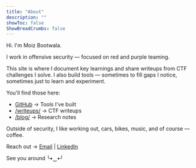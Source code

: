 ```yaml
---
title: "About"
description: ""
showToc: false
ShowBreadCrumbs: false
---
```


Hi. I'm Moiz Bootwala.

I work in offensive security — focused on red and purple teaming.

This site is where I document key learnings and share writeups from CTF challenges I solve. I also build tools — sometimes to fill gaps I notice, sometimes just to learn and experiment. 

You'll find those here:
- [GitHub](https://github.com/RIZZZIOM) → Tools I've built
- [/writeups/](/writeups/) → CTF writeups
- [/blog/](/blog/) → Research notes

Outside of security, I like working out, cars, bikes, music, and of course — coffee.

Reach out → [Email](mailto:rizzziom@gmail.com) | [LinkedIn](https://www.linkedin.com/in/moiz-bootwala/)

See you around ╰•‿•╯
